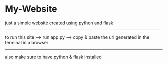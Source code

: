 # My-Website
just a simple website created using python and flask

_______________________________________________________________________________________________
to run this site --> run app.py --> copy & paste the url generated in the terminal in a browser
_______________________________________________________________________________________________
also make sure to have python & flask installed
